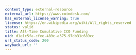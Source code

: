 ```yaml
---
content_type: external-resource
external_url: https://www.coindesk.com/
has_external_license_warning: true
license: https://en.wikipedia.org/wiki/All_rights_reserved
status: valid
title: All-Time Cumulative ICO Funding
uid: d1e1c5fa-cfee-489c-a375-97db31c689cc
url_status_code: 200
wayback_url: ''
---
```

